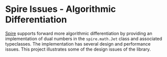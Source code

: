 Spire Issues - Algorithmic Differentiation
===

[Spire](https://github.com/typelevel/spire) supports forward more algorithmic differentiation by providing an implementation of dual numbers in the `spire.math.Jet` class and associated typeclasses. The implementation has several design and performance issues. This project illustrates some of the design issues of the library.